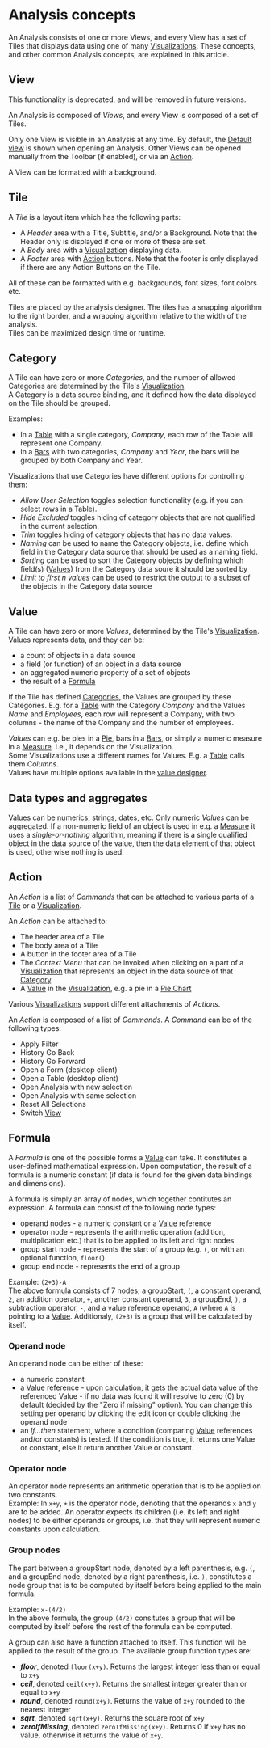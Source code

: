 # Analysis concepts

An Analysis consists of one or more Views, and every View has a set of Tiles that displays data using one of many [Visualizations](visualizations.md). These concepts, and other common Analysis concepts, are explained in this article.


## View
This functionality is deprecated, and will be removed in future versions.

An Analysis is composed of *Views*, and every View is composed of a set of Tiles.

Only one View is visible in an Analysis at any time. By default, the [Default view](designer/index.md#how-to-set-default-view) is shown when opening an Analysis. Other Views can be opened manually from the Toolbar (if enabled), or via an [Action](#action).  

A View can be formatted with a background.


## Tile
A *Tile* is a layout item which has the following parts:
* A *Header* area with a Title, Subtitle, and/or a Background. Note that the Header only is displayed if one or more of these are set.
* A *Body* area with a [Visualization](visualizations.md) displaying data.
* A *Footer* area with [Action](#action) buttons. Note that the footer is only displayed if there are any Action Buttons on the Tile.

All of these can be formatted with e.g. backgrounds, font sizes, font colors etc.

Tiles are placed by the analysis designer. The tiles has a snapping algorithm to the right border, and a wrapping algorithm relative to the width of the analysis.  
Tiles can be maximized design time or runtime.


## Category
A Tile can have zero or more *Categories*, and the number of allowed Categories are determined by the Tile's [Visualization](visualizations.md).  
A Category is a data source binding, and it defined how the data displayed on the Tile should be grouped. 

Examples:
* In a [Table](visualizations.md#table) with a single category, *Company*, each row of the Table will represent one Company.
* In a [Bars](visualizations.md#bars) with two categories, *Company* and *Year*, the bars will be grouped by both Company and Year.

Visualizations that use Categories have different options for controlling them:

* *Allow User Selection* toggles selection functionality (e.g. if you can select rows in a Table).
* *Hide Excluded* toggles hiding of category objects that are not qualified in the current selection.
* *Trim* toggles hiding of category objects that has no data values.
* *Naming* can be used to name the Category objects, i.e. define which field in the Category data source that should be used as a naming field.
* *Sorting* can be used to sort the Category objects by defining which field(s) ([Values](#value)) from the Category data soure it should be sorted by
* *Limit to first n values* can be used to restrict the output to a subset of the objects in the Category data source


## Value
A Tile can have zero or more *Values*, determined by the Tile's [Visualization](visualizations.md).  
Values represents data, and they can be:
* a count of objects in a data source
* a field (or function) of an object in a data source
* an aggregated numeric property of a set of objects
* the result of a [Formula](designer/formula-designer.md)

If the Tile has defined [Categories](#category), the Values are grouped by these Categories. E.g. for a [Table](visualizations.md#table) with the Category *Company* and the Values *Name* and *Employees*, each row will represent a Company, with two columns - the name of the Company and the number of employees. 

*Values* can e.g. be pies in a [Pie](visualizations.md#pie), bars in a [Bars](visualizations.md#bars), or simply a numeric measure in a [Measure](visualizations.md#measure). I.e., it depends on the Visualization.  
Some Visualizations use a different names for Values. E.g. a [Table](visualizations.md#table) calls them *Columns*.  
Values have multiple options available in the [value designer](designer/data-pane/value-overview.md).

## Data types and aggregates
Values can be numerics, strings, dates, etc.
Only numeric *Values* can be aggregated. If a non-numeric field of an object is used in e.g. a [Measure](visualizations.md#measure) it uses a *single-or-nothing* algorithm, meaning if there is a single qualified object in the data source of the value, then the data element of that object is used, otherwise nothing is used.


## Action
An *Action* is a list of *Commands* that can be attached to various parts of a [Tile](#tile) or a [Visualization](visualizations.md).

An *Action* can be attached to:
* The header area of a Tile
* The body area of a Tile
* A button in the footer area of a Tile
* The *Context Menu* that can be invoked when clicking on a part of a [Visualization](visualizations.md) that represents an object in the data source of that [Category](#category).
* A [Value](#value) in the [Visualization](visualizations.md), e.g. a pie in a [Pie Chart](visualizations.md#pie)

Various [Visualizations](visualizations.md) support different attachments of *Actions*.

An *Action* is composed of a list of *Commands*. A *Command* can be of the following types:
* Apply Filter
* History Go Back
* History Go Forward
* Open a Form (desktop client)
* Open a Table (desktop client)
* Open Analysis with new selection
* Open Analysis with same selection
* Reset All Selections
* Switch [View](#view)

## Formula

A *Formula* is one of the possible forms a [Value](#value) can take. It constitutes a user-defined mathematical expression. Upon computation, the result of a formula is a numeric constant (if data is found for the given data bindings and dimensions).

A formula is simply an array of nodes, which together contitutes an expression. A formula can consist of the following node types:
* operand nodes - a numeric constant or a [Value](#value) reference
* operator node - represents the arithmetic operation (addition, multiplication etc.) that is to be applied to its left and right nodes
* group start node - represents the start of a group (e.g. `(`, or with an optional function, `floor(`)
* group end node - represents the end of a group

Example: `(2+3)-A`  
The above formula consists of 7 nodes; a groupStart, `(`, a constant operand, `2`, an addition operator, `+`, another constant operand, `3`, a groupEnd, `)`, a subtraction operator, `-`, and a value reference operand, `A` (where `A` is pointing to a [Value](#value). Additionaly, `(2+3)` is a group that will be calculated by itself.

### Operand node
An operand node can be either of these:
* a numeric constant
* a [Value](#value) reference - upon calculation, it gets the actual data value of the referenced Value - if no data was found it will resolve to zero (0) by default (decided by the "Zero if missing" option). You can change this setting per operand by clicking the edit icon or double clicking the operand node
* an *If...then* statement, where a condition (comparing [Value](#value) references and/or constants) is tested. If the condition is true, it returns one Value or constant, else it return another Value or constant.

### Operator node
An operator node represents an arithmetic operation that is to be applied on two constants.  
Example: In `x+y`, `+` is the operator node, denoting that the operands `x` and `y` are to be added. An operator expects its children (i.e. its left and right nodes) to be either operands or groups, i.e. that they will represent numeric constants upon calculation.

### Group nodes
The part between a groupStart node, denoted by a left parenthesis, e.g. `(`, and a groupEnd node, denoted by a right parenthesis, i.e. `)`, constitutes a node group that is to be computed by itself before being applied to the main formula.  

Example: `x-(4/2)`  
In the above formula, the group `(4/2)` consitutes a group that will be computed by itself before the rest of the formula can be computed.

A group can also have a function attached to itself. This function will be applied to the result of the group. The available group function types are:
* ***floor***, denoted `floor(x+y)`. Returns the largest integer less than or equal to `x+y`
* ***ceil***, denoted `ceil(x+y)`. Returns the smallest integer greater than or equal to `x+y`
* ***round***, denoted `round(x+y)`. Returns the value of `x+y` rounded to the nearest integer
* ***sqrt***, denoted `sqrt(x+y)`. Returns the square root of `x+y`
* ***zeroIfMissing***, denoted `zeroIfMissing(x+y)`. Returns 0 if `x+y` has no value, otherwise it returns the value of `x+y`.
